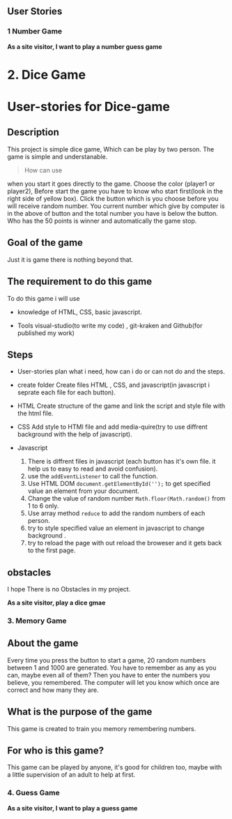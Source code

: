 ## User Stories

### 1 Number Game

__As a site visitor, I want to play a number guess game__

# 2. Dice Game


# User-stories for Dice-game

## Description

This project is simple dice game, Which can be play by two person. The game is simple and understanable.

> How can use

when you start it goes directly to the game. Choose the color (player1 or player2), Before start the  game you have to know who start first(look in the right side of yellow box). Click the button which is you choose before you  will receive random number. You current number which give by computer is in the above of button and the total number you have is below the button. Who has the 50 points is winner and automatically the game stop.

## Goal of the game

Just it is game there is nothing beyond that.

## The requirement to do this game

To do this game i will use  

* knowledge of HTML, CSS, basic javascript.

* Tools visual-studio(to write my code) , git-kraken and Github(for published my work)

## Steps

* User-stories 
   plan what i need, how can i do or can not do and the steps.

* create folder 
  Create files HTML , CSS, and javascript(in javascript i seprate each file for each button).

* HTML
  Create structure of the game and link the script and style file with the html file.

* CSS 
  Add style to HTMl file and add media-quire(try to use diffrent background with the help of javascript).

* Javascript
  1. There is diffrent files in javascript (each button has it's own file. it help us to easy to read and avoid confusion). 
  2. use the `addEventListener` to call the function. 
  3. Use HTML DOM `document.getElementById('');` to get specified value an element from  your document. 
  4. Change the value of random number `Math.floor(Math.random()` from 1 to 6 only. 
  5. Use array method `reduce` to add the random numbers of each person. 
  6. try to style specified value an element in javascript to change background .  
  7. try to reload the page with out reload the broweser and it gets back to the first page.

## obstacles 

I hope There is no Obstacles in my project. 


__As a site visitor, play a dice gmae__

### 3. Memory Game

## About the game 

Every time you press the button to start a game, 20 random numbers between 1 and 1000 are generated. You have to remember as any as you can, maybe even all of them? Then you have to enter the numbers you believe, you remembered. The computer will let you know which once are correct and how many they are. 

## What is the purpose of the game

This game is created to train you memory remembering numbers.

## For who is this game?

This game can be played by anyone, it's good for children too, maybe with a little supervision of an adult to help at first.

### 4. Guess Game

__As a site visitor, I want to play a guess game__
